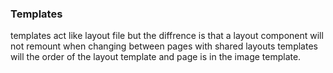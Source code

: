 
### Templates

templates act like layout file but the diffrence is that a layout component will not remount when changing between pages with shared layouts templates will the order of the layout template and page is in the image template.